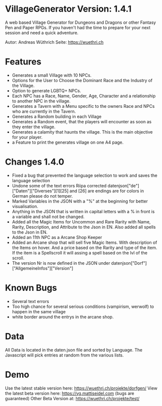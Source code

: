 # VillageGenerator Version: 1.4.1
A web based Village Generator for Dungeons and Dragons or other Fantasy Pen and Paper RPGs. If you haven't had the time to prepare for your next session and need a quick adventure.

Autor: Andreas Wüthrich
Seite: https://wuethri.ch

# Features
*  Generates a small Village with 10 NPCs.
*  Options for the User to Choose the Dominant Race and the Industry of the Village.
*  Option to generate LGBTQ+ NPCs.
*  Each NPC has a Race, Name, Gender, Age, Character and a relationship to another NPC in the village.
*  Generates a Tavern with a Menu specific to the owners Race and NPCs who are currently in the Tavern.
*  Generates a Random building in each Village
*  Generates a Random event, that the players will encounter as soon as they enter the village.
*  Generates a calamity that haunts the village. This is the main objective for your player.
*  a Feature to print the generates village on one A4 page.
# Changes 1.4.0
* Fixed a bug that prevented the language selection to work and saves the language selection
* Undone some of the text errors Riipa corrected datenjson["de"]["Daten"]["Diverses"][1][25] and [26] are endings are for colors in German please do not temper.
* Marked Variables in the JSON with a "%" at the beginning for better visualisation.
* Anything in the JSON that is written in capital letters with a % in front is a variable and shall not be changed.
* Added all the Magic Items for Uncommon and Rare Rarity with Name, Rarity, Description, and Attribute to the Json in EN. Also added all spells to the Json in EN.
* Added an 11th NPC as a Arcane Shop Keeper
* Added an Arcane shop that will sell five Magic Items. With description of the Items on hover. And a price based on the Rarity and type of the item. If the item is a Spellscroll it will assing a spell based on the lvl of the scroll.
* The version Nr is now defined in the JSON under datenjson["Dorf"]["AllgemeineInfos"]["Version"]
# Known Bugs
* Several text errors
* Too high chance for several serious conditions (vampirism, werwolf) to happen in the same village
* white border around the entrys in the arcane shop.
# Data
All Data is located in the daten.json file and sorted by Language. The Javascript will pick entries at random from the various lists.
# Demo
Use the latest stable version here: https://wuethri.ch/projekte/dorfgen/
View the latest beta version here: https://vg.mattiseidel.com (bugs are guaranteed)
Other Beta Version at: https://wuethri.ch/projekte/test/